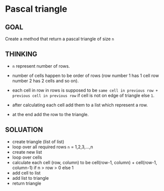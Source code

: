 # Pascal triangle

## GOAL

Create a method that return a pascal triangle of size `n`

## THINKING

- `n` represent number of rows.

- number of cells happen to be order of rows (row number 1 has 1 cell row number 2 has 2 cells and so on).

- each cell in row in rows is supposed to be `same cell in previous row + previous cell in previous row` if cell is not on edge of triangle else `1`.

- after calculating each cell add them to a list which represent a row.

- at the end add the row to the triangle.

## SOLUATION

- create triangle (list of list)
- loop over all required rows `n` = 1,2,3,...,n
-  create new list
-  loop over cells
-   calculate each cell (row, column) to be cell(row-1, column) + cell(row-1, column-1) if n > row > 0 else 1
-   add cell to list
-  add list to triangle
- return triangle
